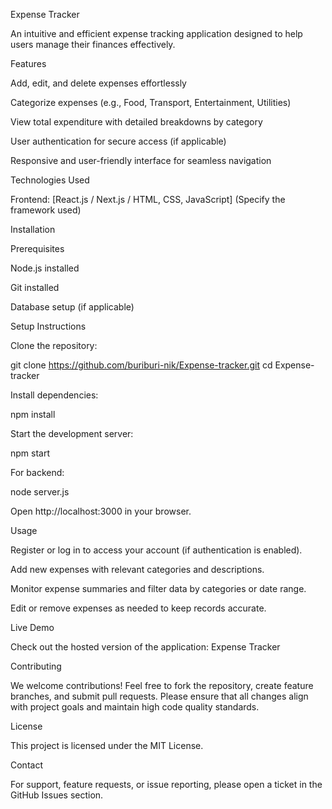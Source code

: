 Expense Tracker

An intuitive and efficient expense tracking application designed to help users manage their finances effectively.

Features

Add, edit, and delete expenses effortlessly

Categorize expenses (e.g., Food, Transport, Entertainment, Utilities)

View total expenditure with detailed breakdowns by category

User authentication for secure access (if applicable)

Responsive and user-friendly interface for seamless navigation

Technologies Used

Frontend: [React.js / Next.js / HTML, CSS, JavaScript] (Specify the framework used)

Installation

Prerequisites

Node.js installed

Git installed

Database setup (if applicable)

Setup Instructions

Clone the repository:

git clone https://github.com/buriburi-nik/Expense-tracker.git
cd Expense-tracker

Install dependencies:

npm install

Start the development server:

npm start

For backend:

node server.js

Open http://localhost:3000 in your browser.

Usage

Register or log in to access your account (if authentication is enabled).

Add new expenses with relevant categories and descriptions.

Monitor expense summaries and filter data by categories or date range.

Edit or remove expenses as needed to keep records accurate.

Live Demo

Check out the hosted version of the application: Expense Tracker

Contributing

We welcome contributions! Feel free to fork the repository, create feature branches, and submit pull requests. Please ensure that all changes align with project goals and maintain high code quality standards.

License

This project is licensed under the MIT License.

Contact

For support, feature requests, or issue reporting, please open a ticket in the GitHub Issues section.
